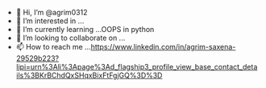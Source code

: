 - 👋 Hi, I’m @agrim0312
- 👀 I’m interested in ...
- 🌱 I’m currently learning ...OOPS in python
- 💞️ I’m looking to collaborate on ...
- 📫 How to reach me ...https://www.linkedin.com/in/agrim-saxena-29529b223?lipi=urn%3Ali%3Apage%3Ad_flagship3_profile_view_base_contact_details%3BKrBChdQxSHqxBixFtFgjGQ%3D%3D

<!---
agrim0312/agrim0312 is a ✨ special ✨ repository because its `README.md` (this file) appears on your GitHub profile.
You can click the Preview link to take a look at your changes.
--->
